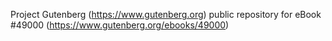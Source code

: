Project Gutenberg (https://www.gutenberg.org) public repository for eBook #49000 (https://www.gutenberg.org/ebooks/49000)
